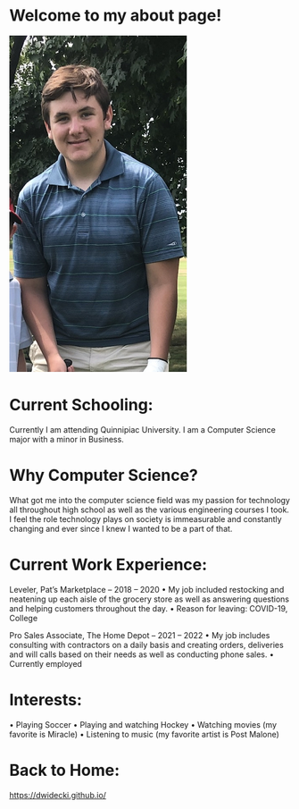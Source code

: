 # Welcome to my about page!
![Dylan](./images/dylan.jpg)

# Current Schooling:

Currently I am attending Quinnipiac University. I am a Computer Science major with a minor in Business.

# Why Computer Science?

What got me into the computer science field was my passion for technology all throughout high school as well as the various engineering courses I took. I feel the role technology plays on society is immeasurable and constantly changing and ever since I knew I wanted to be a part of that.

# Current Work Experience:

Leveler, Pat’s Marketplace – 2018 – 2020
•	My job included restocking and neatening up each aisle of the grocery store as well as answering questions and helping customers throughout the day.
•	Reason for leaving: COVID-19, College

Pro Sales Associate, The Home Depot –	2021 – 2022
•	My job includes consulting with contractors on a daily basis and creating orders, deliveries and will calls based on their needs as well as conducting phone sales.
•	Currently employed

# Interests:

•	Playing Soccer
•	Playing and watching Hockey
•	Watching movies (my favorite is Miracle)
•	Listening to music (my favorite artist is Post Malone)

# Back to Home:

https://dwidecki.github.io/
